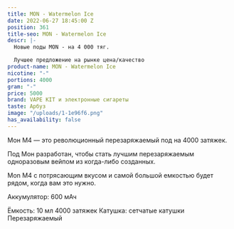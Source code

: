 ```yaml
---
title: MON - Watermelon Ice
date: 2022-06-27 18:45:00 Z
position: 361
title-seo: MON - Watermelon Ice
descr: |-
  Новые поды MON - на 4 000 тяг.

  Лучшее предложение на рынке цена/качество
product-name: MON - Watermelon Ice
nicotine: "-"
portions: 4000
gram: "-"
price: 5000
brand: VAPE KIT и электронные сигареты
taste: Арбуз
image: "/uploads/1-1e96f6.png"
has_availability: false
---
```


Мон M4 — это революционный перезаряжаемый под на 4000 затяжек.

Под Мон разработан, чтобы стать лучшим перезаряжаемым одноразовым вейпом из когда-либо созданных. 

Mon M4 с потрясающим вкусом и самой большой емкостью будет рядом, когда вам это нужно.

Аккумулятор: 600 мАч

Ёмкость: 10 мл
4000 затяжек
Катушка: сетчатые катушки
Перезаряжаемый
